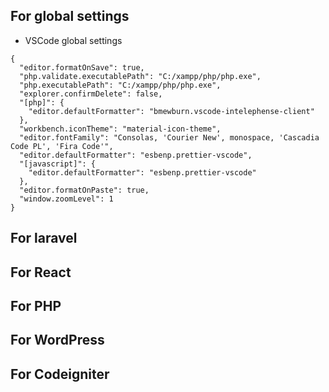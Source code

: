 ## For global settings 
- VSCode global settings 
```
{
  "editor.formatOnSave": true,
  "php.validate.executablePath": "C:/xampp/php/php.exe",
  "php.executablePath": "C:/xampp/php/php.exe",
  "explorer.confirmDelete": false,
  "[php]": {
    "editor.defaultFormatter": "bmewburn.vscode-intelephense-client"
  },
  "workbench.iconTheme": "material-icon-theme",
  "editor.fontFamily": "Consolas, 'Courier New', monospace, 'Cascadia Code PL', 'Fira Code'",
  "editor.defaultFormatter": "esbenp.prettier-vscode",
  "[javascript]": {
    "editor.defaultFormatter": "esbenp.prettier-vscode"
  },
  "editor.formatOnPaste": true,
  "window.zoomLevel": 1
}
```
## For laravel
## For React
## For PHP
## For WordPress
## For Codeigniter
